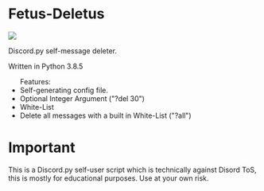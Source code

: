 # Fetus-Deletus

<img src="https://noto.cf/fd21.png">

Discord.py self-message deleter.

Written in Python 3.8.5

<ul>Features:
  <li>Self-generating config file.</li>
  <li>Optional Integer Argument ("?del 30")</li>
  <li>White-List</li>
  <li>Delete all messages with a built in White-List ("?all")</li>
</ul>

# Important

This is a Discord.py self-user script which is technically against Disord ToS, this is mostly for educational purposes. Use at your own risk.

